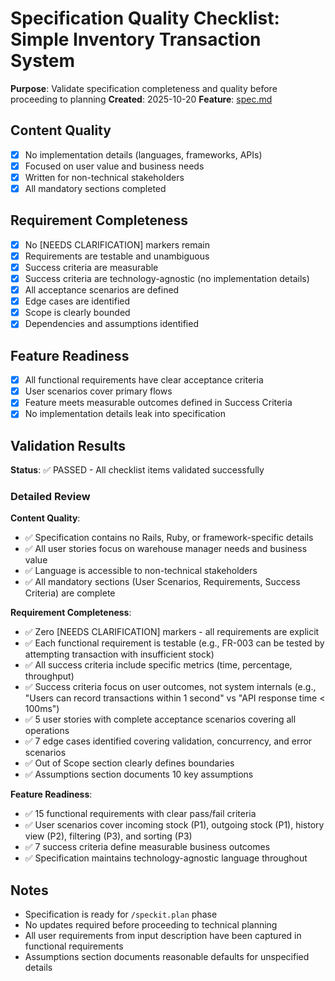 # Specification Quality Checklist: Simple Inventory Transaction System

**Purpose**: Validate specification completeness and quality before proceeding to planning
**Created**: 2025-10-20
**Feature**: [spec.md](../spec.md)

## Content Quality

- [x] No implementation details (languages, frameworks, APIs)
- [x] Focused on user value and business needs
- [x] Written for non-technical stakeholders
- [x] All mandatory sections completed

## Requirement Completeness

- [x] No [NEEDS CLARIFICATION] markers remain
- [x] Requirements are testable and unambiguous
- [x] Success criteria are measurable
- [x] Success criteria are technology-agnostic (no implementation details)
- [x] All acceptance scenarios are defined
- [x] Edge cases are identified
- [x] Scope is clearly bounded
- [x] Dependencies and assumptions identified

## Feature Readiness

- [x] All functional requirements have clear acceptance criteria
- [x] User scenarios cover primary flows
- [x] Feature meets measurable outcomes defined in Success Criteria
- [x] No implementation details leak into specification

## Validation Results

**Status**: ✅ PASSED - All checklist items validated successfully

### Detailed Review

**Content Quality**:
- ✅ Specification contains no Rails, Ruby, or framework-specific details
- ✅ All user stories focus on warehouse manager needs and business value
- ✅ Language is accessible to non-technical stakeholders
- ✅ All mandatory sections (User Scenarios, Requirements, Success Criteria) are complete

**Requirement Completeness**:
- ✅ Zero [NEEDS CLARIFICATION] markers - all requirements are explicit
- ✅ Each functional requirement is testable (e.g., FR-003 can be tested by attempting transaction with insufficient stock)
- ✅ All success criteria include specific metrics (time, percentage, throughput)
- ✅ Success criteria focus on user outcomes, not system internals (e.g., "Users can record transactions within 1 second" vs "API response time < 100ms")
- ✅ 5 user stories with complete acceptance scenarios covering all operations
- ✅ 7 edge cases identified covering validation, concurrency, and error scenarios
- ✅ Out of Scope section clearly defines boundaries
- ✅ Assumptions section documents 10 key assumptions

**Feature Readiness**:
- ✅ 15 functional requirements with clear pass/fail criteria
- ✅ User scenarios cover incoming stock (P1), outgoing stock (P1), history view (P2), filtering (P3), and sorting (P3)
- ✅ 7 success criteria define measurable business outcomes
- ✅ Specification maintains technology-agnostic language throughout

## Notes

- Specification is ready for `/speckit.plan` phase
- No updates required before proceeding to technical planning
- All user requirements from input description have been captured in functional requirements
- Assumptions section documents reasonable defaults for unspecified details
